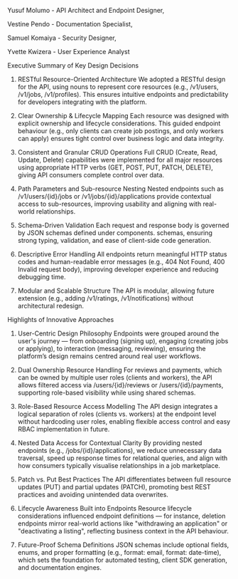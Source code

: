 Yusuf Molumo - API Architect and Endpoint Designer,

Vestine Pendo - Documentation Specialist,

Samuel Komaiya - Security Designer,

Yvette Kwizera - User Experience Analyst


Executive Summary of Key Design Decisions

1. RESTful Resource-Oriented Architecture
    We adopted a RESTful design for the API, using nouns to represent core resources (e.g., /v1/users, /v1/jobs, /v1/profiles). This ensures intuitive endpoints and predictability for developers integrating with the platform.

2. Clear Ownership & Lifecycle Mapping
    Each resource was designed with explicit ownership and lifecycle considerations. This guided endpoint behaviour (e.g., only clients can create job postings, and only workers can apply) ensures tight control over business logic and data integrity.

3. Consistent and Granular CRUD Operations
    Full CRUD (Create, Read, Update, Delete) capabilities were implemented for all major resources using appropriate HTTP verbs (GET, POST, PUT, PATCH, DELETE), giving API consumers complete control over data.

4. Path Parameters and Sub-resource Nesting
    Nested endpoints such as /v1/users/{id}/jobs or /v1/jobs/{id}/applications provide contextual access to sub-resources, improving usability and aligning with real-world relationships.

5. Schema-Driven Validation
    Each request and response body is governed by JSON schemas defined under components. schemas, ensuring strong typing, validation, and ease of client-side code generation.

6. Descriptive Error Handling
    All endpoints return meaningful HTTP status codes and human-readable error messages (e.g., 404 Not Found, 400 Invalid request body), improving developer experience and reducing debugging time.

7. Modular and Scalable Structure
    The API is modular, allowing future extension (e.g., adding /v1/ratings, /v1/notifications) without architectural redesign.


Highlights of Innovative Approaches

1. User-Centric Design Philosophy
    Endpoints were grouped around the user's journey — from onboarding (signing up), engaging (creating jobs or applying), to interaction (messaging, reviewing), ensuring the platform’s design remains centred around real user workflows.

2. Dual Ownership Resource Handling
    For reviews and payments, which can be owned by multiple user roles (clients and workers), the API allows filtered access via /users/{id}/reviews or /users/{id}/payments, supporting role-based visibility while using shared schemas.

3. Role-Based Resource Access Modelling
    The API design integrates a logical separation of roles (clients vs. workers) at the endpoint level without hardcoding user roles, enabling flexible access control and easy RBAC implementation in future.

4. Nested Data Access for Contextual Clarity
    By providing nested endpoints (e.g., /jobs/{id}/applications), we reduce unnecessary data traversal, speed up response times for relational queries, and align with how consumers typically visualise relationships in a job marketplace.

5. Patch vs. Put Best Practices
    The API differentiates between full resource updates (PUT) and partial updates (PATCH), promoting best REST practices and avoiding unintended data overwrites.

6. Lifecycle Awareness Built into Endpoints
    Resource lifecycle considerations influenced endpoint definitions — for instance, deletion endpoints mirror real-world actions like "withdrawing an application" or "deactivating a listing", reflecting business context in the API behaviour.

7. Future-Proof Schema Definitions
    JSON schemas include optional fields, enums, and proper formatting (e.g., format: email, format: date-time), which sets the foundation for automated testing, client SDK generation, and documentation engines.
